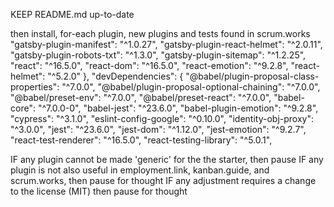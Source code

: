 KEEP README.md up-to-date

then install, for-each plugin, new plugins and tests found in scrum.works
    "gatsby-plugin-manifest": "^1.0.27",
    "gatsby-plugin-react-helmet": "^2.0.11",
    "gatsby-plugin-robots-txt": "^1.3.0",
    "gatsby-plugin-sitemap": "^1.2.25",
    "react": "^16.5.0",
    "react-dom": "^16.5.0",
    "react-emotion": "^9.2.8",
    "react-helmet": "^5.2.0"
  },
  "devDependencies": {
    "@babel/plugin-proposal-class-properties": "^7.0.0",
    "@babel/plugin-proposal-optional-chaining": "^7.0.0",
    "@babel/preset-env": "^7.0.0",
    "@babel/preset-react": "^7.0.0",
    "babel-core": "^7.0.0-0",
    "babel-jest": "^23.6.0",
    "babel-plugin-emotion": "^9.2.8",
    "cypress": "^3.1.0",
    "eslint-config-google": "^0.10.0",
    "identity-obj-proxy": "^3.0.0",
    "jest": "^23.6.0",
    "jest-dom": "^1.12.0",
    "jest-emotion": "^9.2.7",
    "react-test-renderer": "^16.5.0",
    "react-testing-library": "^5.0.1",


IF any plugin cannot be made 'generic' for the the starter, then pause
IF any plugin is not also useful in employment.link, kanban.guide, and scrum.works, then pause for thought
IF any adjustment requires a change to the license (MIT) then pause for thought